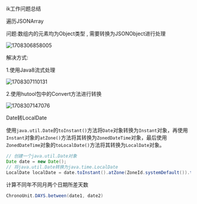 ik工作问题总结

遍历JSONArray

问题:数组内的元素均为Object类型 , 需要转换为JSONObject进行处理

![1708306858005](C:\Users\11860\AppData\Roaming\Typora\typora-user-images\1708306858005.png)

解决方式:

1.使用Java8流式处理

![1708307110131](C:\Users\11860\AppData\Roaming\Typora\typora-user-images\1708307110131.png)

2.使用hutool包中的Convert方法进行转换

![1708307147076](C:\Users\11860\AppData\Roaming\Typora\typora-user-images\1708307147076.png)



Date转LocalDate

使用`java.util.Date`的`toInstant()`方法将`Date`对象转换为`Instant`对象，再使用`Instant`对象的`atZone()`方法将其转换为`ZonedDateTime`对象，最后使用`ZonedDateTime`对象的`toLocalDate()`方法将其转换为`LocalDate`对象。

```java
// 创建一个java.util.Date对象
Date date = new Date();
// 将java.util.Date转换为java.time.LocalDate
LocalDate localDate = date.toInstant().atZone(ZoneId.systemDefault()).toLocalDate();
```



计算不同年不同月两个日期所差天数

```java
ChronoUnit.DAYS.between(date1, date2)
```

